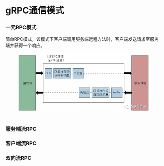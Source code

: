 # gRPC通信模式

### 一元RPC模式



简单RPC模式，该模式下客户端调用服务端远程方法时，客户端发送请求至服务端并获得一个响应。​

<figure><img src="../../.gitbook/assets/image (4) (1).png" alt=""><figcaption></figcaption></figure>

```protobuf
```





### 服务端流RPC



### 客户端流RPC



### 双向流RPC
